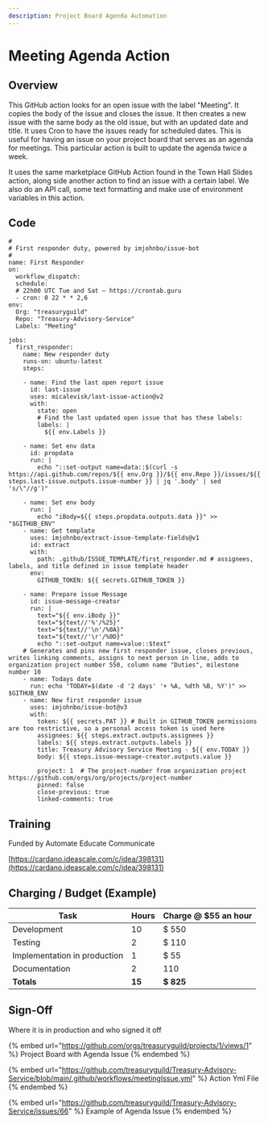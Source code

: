 ```yaml
---
description: Project Board Agenda Automation
---
```


# Meeting Agenda Action

## Overview

This GitHub action looks for an open issue with the label "Meeting". It copies the body of the issue and closes the issue. It then creates a new issue with the same body as the old issue, but with an updated date and title. It uses Cron to have the issues ready for scheduled dates. This is useful for having an issue on your project board that serves as an agenda for meetings. This particular action is built to update the agenda twice a week.&#x20;

It uses the same marketplace GitHub Action found in the Town Hall Slides action, along side another action to find an issue with a certain label. We also do an API call, some text formatting and make use of environment variables in this action.



## Code

```
#
# First responder duty, powered by imjohnbo/issue-bot
#
name: First Responder
on:
  workflow_dispatch:
  schedule:
  # 22h00 UTC Tue and Sat – https://crontab.guru
  - cron: 0 22 * * 2,6
env: 
  Org: "treasuryguild" 
  Repo: "Treasury-Advisory-Service"
  Labels: "Meeting"
  
jobs:
  first_responder:
    name: New responder duty
    runs-on: ubuntu-latest
    steps:
    
    - name: Find the last open report issue
      id: last-issue
      uses: micalevisk/last-issue-action@v2
      with:
        state: open
        # Find the last updated open issue that has these labels:
        labels: |
          ${{ env.Labels }}
          
    - name: Set env data
      id: propdata
      run: |
        echo "::set-output name=data::$(curl -s https://api.github.com/repos/${{ env.Org }}/${{ env.Repo }}/issues/${{ steps.last-issue.outputs.issue-number }} | jq '.body' | sed 's/\"//g')"
    
    - name: Set env body
      run: |
        echo "iBody=${{ steps.propdata.outputs.data }}" >> "$GITHUB_ENV"
    - name: Get template
      uses: imjohnbo/extract-issue-template-fields@v1
      id: extract
      with:
        path: .github/ISSUE_TEMPLATE/first_responder.md # assignees, labels, and title defined in issue template header
      env: 
        GITHUB_TOKEN: ${{ secrets.GITHUB_TOKEN }}
        
    - name: Prepare issue Message
      id: issue-message-creator
      run: |
        text="${{ env.iBody }}"
        text="${text//'%'/%25}"
        text="${text//'\n'/%0A}"
        text="${text//'\r'/%0D}"
        echo "::set-output name=value::$text"
    # Generates and pins new first responder issue, closes previous, writes linking comments, assigns to next person in line, adds to organization project number 550, column name "Duties", milestone number 10
    - name: Todays date
      run: echo "TODAY=$(date -d '2 days' '+ %A, %dth %B, %Y')" >> $GITHUB_ENV
    - name: New first responder issue
      uses: imjohnbo/issue-bot@v3
      with:
        token: ${{ secrets.PAT }} # Built in GITHUB_TOKEN permissions are too restrictive, so a personal access token is used here
        assignees: ${{ steps.extract.outputs.assignees }}
        labels: ${{ steps.extract.outputs.labels }}
        title: Treasury Advisory Service Meeting - ${{ env.TODAY }}
        body: ${{ steps.issue-message-creator.outputs.value }} 
          
        project: 1  # The project-number from organization project https://github.com/orgs/org/projects/project-number
        pinned: false
        close-previous: true
        linked-comments: true
```

## Training

Funded by Automate Educate Communicate

[https://cardano.ideascale.com/c/idea/398131](https://cardano.ideascale.com/c/idea/398131)

## Charging / Budget (Example)

| Task                         | Hours  | Charge @ $55 an hour |
| ---------------------------- | ------ | -------------------- |
| Development                  | 10     | $ 550                |
| Testing                      | 2      | $ 110                |
| Implementation in production | 1      | $ 55                 |
| Documentation                | 2      | 110                  |
| **Totals**                   | **15** | **$ 825**            |

## Sign-Off

Where it is in production and who signed it off

{% embed url="https://github.com/orgs/treasuryguild/projects/1/views/1" %}
Project Board with Agenda Issue
{% endembed %}

{% embed url="https://github.com/treasuryguild/Treasury-Advisory-Service/blob/main/.github/workflows/meetingIssue.yml" %}
Action Yml File
{% endembed %}

{% embed url="https://github.com/treasuryguild/Treasury-Advisory-Service/issues/66" %}
Example of Agenda Issue
{% endembed %}
